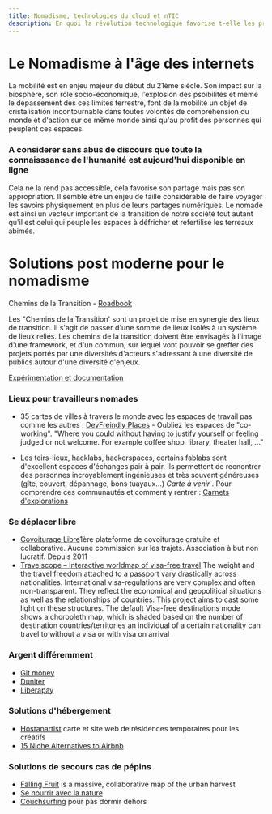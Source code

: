 ```yaml
---
title: Nomadisme, technologies du cloud et nTIC
description: En quoi la révolution technologique favorise t-elle les pratiques nomades ? Présentation de quelques astuces.
---
```



# Le Nomadisme à l'âge des internets

La mobilité est en enjeu majeur du début du 21ème siècle. Son impact sur la biosphère, son rôle socio-économique, l'explosion des psoibilités et même le dépassement des ces limites terrestre, font de la mobilité un objet de cristalisation incontournable dans toutes volontés de compréhension du monde et d'action sur ce même monde ainsi qu'au profit des personnes qui peuplent ces espaces.


### A considerer sans abus de discours que toute la connaisssance de l'humanité est aujourd'hui disponible en ligne
Cela ne la rend pas accessible, cela favorise son partage mais pas son appropriation. Il semble être un enjeu de taille considérable de faire voyager les savoirs physiquement en plus de leurs partages numériques. Le nomade est ainsi un vecteur important de la transition de notre société tout autant qu'il est celui qui peuple les espaces à défricher et refertilise les terreaux abimés. 


# Solutions post moderne pour le nomadisme 


Chemins de la Transition - [Roadbook](https://hackpad.com/C5597xf374n.js?format=html-notitle)

Les "Chemins de la Transition' sont un projet de mise en synergie des lieux de transition. Il s'agit de passer d'une somme de lieux isolés à un système de lieux reliés. 
Les chemins de la transition doivent être envisagés à l'image d'une framework, et d'un commun, sur lequel vont pouvoir se greffer des projets portés par une diversités d'acteurs s'adressant à une diversité de publics autour d'une diversité d'enjeux. 

[Expérimentation et documentation](https://hackpad.com/C5597xf374n.js?format=html-notitle)

### Lieux pour travailleurs nomades 

- 35 cartes de villes à travers le monde avec les espaces de travail pas comme les autres : [DevFreindly Places](https://www.devfriendlyplaces.net/locations.html) - Oubliez les espaces de "co-working". "Where you could without having to justify yourself or feeling judged or not welcome. For example coffee shop, library, theater hall, ..." 

- Les teirs-lieux, hacklabs, hackerspaces, certains fablabs sont d'excellent espaces d'échanges pair à pair. Ils permettent de recnontrer des personnes incroyablement ingénieuses et très souvent généreuses (gîte, couvert, dépannage, bons tuayaux...) _Carte à venir_ . Pour comprendre ces communautés et comment y rentrer : [Carnets d'explorations](http://www.multibao.org/#nomades/itinerances)

### Se déplacer libre

- [Covoiturage Libre](https://covoiturage-libre.fr/)1ère plateforme de covoiturage gratuite et collaborative. Aucune commission sur les trajets. Association à but non lucratif. Depuis 2011
- [Travelscope – Interactive worldmap of visa-free travel](http://www.markuslerner.com/travelscope/)  The weight and the travel freedom attached to a passport vary drastically across nationalities. International visa-regulations are very complex and often non-transparent. They reflect the economical and geopolitical situations as well as the relationships of countries. This project aims to cast some light on these structures. The default Visa-free destinations mode shows a choropleth map, which is shaded based on the number of destination countries/territories an individual of a certain nationality can travel to without a visa or with visa on arrival


### Argent différemment

- [Git money](http://gitmoney.io/#services)
- [Duniter](https://fr.duniter.org/ucoin-rename-duniter/)
- [Liberapay](https://fr.liberapay.com/)

### Solutions d'hébergement 

- [Hostanartist](http://www.hostanartist.com/) carte et site web de résidences temporaires pour les créatifs
- [15 Niche Alternatives to Airbnb](http://www.shareable.net/blog/15-niche-alternatives-to-airbnb)

### Solutions de secours cas de pépins 

- [Falling Fruit](http://fallingfruit.org/) is a massive, collaborative map of the urban harvest
- [Se nourrir avec la nature](http://www.multibao.org/#nomades/camps/blob/master/indie_camp_kerbors_2016/manger_l_existant.md)
- [Couchsurfing](https://www.couchsurfing.com) pour pas dormir dehors
